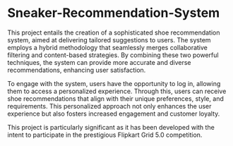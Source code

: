 # Sneaker-Recommendation-System

This project entails the creation of a sophisticated shoe recommendation system, aimed at delivering tailored suggestions to users. The system employs a hybrid methodology that seamlessly merges collaborative filtering and content-based strategies. By combining these two powerful techniques, the system can provide more accurate and diverse recommendations, enhancing user satisfaction.

To engage with the system, users have the opportunity to log in, allowing them to access a personalized experience. Through this, users can receive shoe recommendations that align with their unique preferences, style, and requirements. This personalized approach not only enhances the user experience but also fosters increased engagement and customer loyalty.

This project is particularly significant as it has been developed with the intent to participate in the prestigious Flipkart Grid 5.0 competition.

